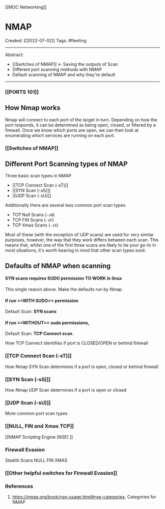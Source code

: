 [[MOC Networking]]

# NMAP
Created:  [[2022-07-02]]
Tags: #fleeting 

---
Abstract:
- [[Switches of NMAP]]  <- Saving the outputs of Scan
- Different port scanning methods with NMAP
- Default scanning of NMAP and why they're default

---
### [[PORTS 101]]

## How Nmap works
Nmap will connect to each port of the target in turn. 
Depending on how the port responds, it can be determined as being open, closed, or filtered by a firewall.
Once we know which ports are open, we can then look at enumerating which services are running on each port.


### [[Switches of NMAP]]




## Different Port Scanning types of NMAP
Three basic scan types in NMAP
-   [[TCP Connect Scan   (-sT)]] 
-   [[SYN Scan                  (-sS)]] 
-   [[UDP Scan                  (-sU)]]


Additionally there are several less common port scan types.
-   TCP Null Scans (`-sN`)
-   TCP FIN Scans (`-sF`)
-   TCP Xmas Scans (`-sX`)

Most of these (with the exception of UDP scans) are used for very similar purposes, however, the way that they work differs between each scan. 
This means that, whilst one of the first three scans are likely to be your go-to in most situations, it's worth bearing in mind that other scan types exist.


## Defaults of NMAP when scanning
#### SYN scans requires SUDO permission TO WORK in linux
This single reason above. 
Make the defaults run by Nmap 

#### If run **==WITH SUDO==** permission
Default Scan: **SYN scans** 

#### If run **==WITHOUT== sudo** permissions, 
Default Scan: **TCP Connect scan**.




How TCP Connect identifies if port is CLOSED/OPEN or behind firewall
### [[TCP Connect Scan   (-sT)]]


How Nmap SYN Scan determines if a port is open, closed or behind firewall
### [[SYN Scan                  (-sS)]]


How Nmap UDP Scan determines if a port is open or closed
### [[UDP Scan                  (-sU)]]


More common port scan types 
### [[NULL, FIN and Xmas TCP]]


[[NMAP Scripting Engine (NSE) ]]






### Firewall Evasion
Stealth Scans
NULL
FIN
XMAS
### [[Other helpful switches for Firewall Evasion]]






### References
1. https://nmap.org/book/nse-usage.html#nse-categories. Categories for NMAP